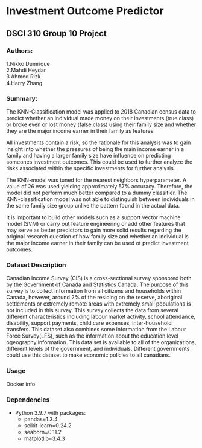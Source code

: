 # Investment Outcome Predictor

## DSCI 310 Group 10 Project

### Authors: 
1.Nikko Dumrique  
2.Mahdi Heydar  
3.Ahmed Rizk  
4.Harry Zhang  

### Summary:
  The KNN-Classification model was applied to 2018 Canadian census data to predict whether an individual made money on their investments (true class) or broke even or lost money (false class) using their family size and whether they are the major income earner in their family as features.
  
  All investments contain a risk, so the rationale for this analysis was to gain insight into whether the pressures of being the main income earner in a family and having a larger family size have influence on predicting someones investment outcomes. This could be used to further analyze the risks associated within the specific investments for further analysis.
  
  The KNN-model was tuned for the nearest neighbors hyperparameter. A value of 26 was used yielding approximately 57% accuracy. Therefore, the model did not perform much better compared to a dummy classifier. The KNN-classification model was not able to distinguish between individuals in the same family size group unlike the pattern found in the actual data.
  
  It is important to build other models such as a support vector machine model (SVM) or carry out feature engineering or add other features that may serve as better predictors to gain more solid results regarding the original research question of how family size and whether an individual is the major income earner in their family can be used ot predict investment outcomes.
  
### Dataset Description

  Canadian Income Survey (CIS) is a cross-sectional survey sponsored both by the Government of Canada and Statistics Canada. The purpose of this survey is to collect information from all citizens and households within Canada, however, around 2% of the residing on the reserve, aboriginal settlements or extremely remote areas with extremely small populations is not included in this survey. This survey collects the data from several different characteristics including labour market activity, school attendance, disability, support payments, child care expenses, inter-household transfers. This dataset also combines some information from the Labour Force Survey(LFS), such as the information about the education level ogeography information. This data set is available to all of the organizations, different levels of the government, and individuals. Different governments could use this dataset to make economic policies to all canadians.

### Usage

Docker info

### Dependencies

* Python 3.9.7 with packages:
  - pandas=1.3.4 
  - scikit-learn=0.24.2 
  - seaborn=0.11.2 
  - matplotlib=3.4.3 
